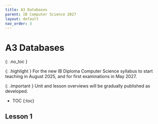 ```yaml
---
title: A3 Databases
parent: IB Computer Science 2027
layout: default
nav_order: 3
---
```


# A3 Databases
{: .no_toc }

{: .highlight }
For the new IB Diploma Computer Science syllabus to start teaching in August 2025, and for first examinations in May 2027.

{: .important }
Unit and lesson overviews will be gradually published as developed. 

- TOC
{:toc} 

## Lesson 1
